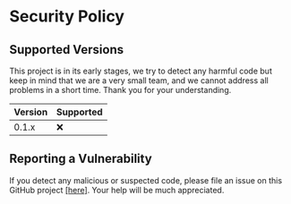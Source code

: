 # Security Policy

## Supported Versions

This project is in its early stages, we try to detect any harmful code but keep in mind that we are a very small team, and we cannot address all problems in a short time. Thank you for your understanding.

| Version | Supported          |
| ------- | ------------------ |
| 0.1.x   | :x:                |

## Reporting a Vulnerability

If you detect any malicious or suspected code, please file an issue on this GitHub project [[here]](https://github.com/quoccuongLE/rag_llama_index_app/issues).
Your help will be much appreciated.
